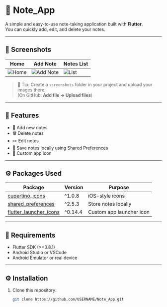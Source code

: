 # 📒 Note_App

A simple and easy-to-use note-taking application built with **Flutter**.  
You can quickly add, edit, and delete your notes.  

---

## 📸 Screenshots

| Home | Add Note | Notes List |
|------|----------|------------|
| ![Home](<img src="https://github.com/user-attachments/assets/f1676eae-e610-49b5-b550-781d6e0839c8" width="400" alt="App Screenshot">) | ![Add Note](screenshots/add_note.png) | ![List](screenshots/list.png) |

> 📌 Tip: Create a `screenshots` folder in your project and upload your images there.  
> (On GitHub: **Add file → Upload files**)

---

## 🚀 Features
- 📌 Add new notes  
- 🗑️ Delete notes  
- ✏️ Edit notes  
- 💾 Save notes locally using Shared Preferences  
- 🎨 Custom app icon  

---

## ⚙️ Packages Used

| Package | Version | Purpose |
|---------|---------|---------|
| [cupertino_icons](https://pub.dev/packages/cupertino_icons) | ^1.0.8 | iOS-style icons |
| [shared_preferences](https://pub.dev/packages/shared_preferences) | ^2.5.3 | Store notes locally |
| [flutter_launcher_icons](https://pub.dev/packages/flutter_launcher_icons) | ^0.14.4 | Custom app launcher icon |

---

## 📌 Requirements
- Flutter SDK (>=3.8.1)  
- Android Studio or VSCode  
- Android Emulator or real device  

---

## ⚙️ Installation

1. Clone this repository:
   ```bash
   git clone https://github.com/USERNAME/Note_App.git
